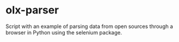 # olx-parser
Script with an example of parsing data from open sources through a browser in Python using the selenium package.

